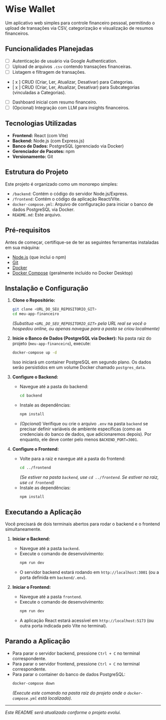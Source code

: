 # Wise Wallet

Um aplicativo web simples para controle financeiro pessoal, permitindo o upload de transações via CSV, categorização e visualização de resumos financeiros.

## Funcionalidades Planejadas

* [ ] Autenticação de usuário via Google Authentication.
* [ ] Upload de arquivos `.csv` contendo transações financeiras.
* [ ] Listagem e filtragem de transações.
* [ x ] CRUD (Criar, Ler, Atualizar, Desativar) para Categorias.
* [ x ] CRUD (Criar, Ler, Atualizar, Desativar) para Subcategorias (vinculadas a Categorias).
* [ ] Dashboard inicial com resumo financeiro.
* [ ] (Opcional) Integração com LLM para insights financeiros.

## Tecnologias Utilizadas

* **Frontend:** React (com Vite)
* **Backend:** Node.js (com Express.js)
* **Banco de Dados:** PostgreSQL (gerenciado via Docker)
* **Gerenciador de Pacotes:** npm
* **Versionamento:** Git

## Estrutura do Projeto

Este projeto é organizado como um monorepo simples:

* `/backend`: Contém o código do servidor Node.js/Express.
* `/frontend`: Contém o código da aplicação React/Vite.
* `docker-compose.yml`: Arquivo de configuração para iniciar o banco de dados PostgreSQL via Docker.
* `README.md`: Este arquivo.

## Pré-requisitos

Antes de começar, certifique-se de ter as seguintes ferramentas instaladas em sua máquina:

* [Node.js](https://nodejs.org/) (que inclui o npm)
* [Git](https://git-scm.com/)
* [Docker](https://www.docker.com/products/docker-desktop/)
* [Docker Compose](https://docs.docker.com/compose/install/) (geralmente incluído no Docker Desktop)

## Instalação e Configuração

1.  **Clone o Repositório:**
    ```bash
    git clone <URL_DO_SEU_REPOSITORIO_GIT>
    cd meu-app-financeiro 
    ```
    *(Substitua `<URL_DO_SEU_REPOSITORIO_GIT>` pela URL real se você o hospedou online, ou apenas navegue para a pasta se criou localmente)*

2.  **Inicie o Banco de Dados (PostgreSQL via Docker):**
    Na pasta raiz do projeto (`meu-app-financeiro`), execute:
    ```bash
    docker-compose up -d
    ```
    Isso iniciará um container PostgreSQL em segundo plano. Os dados serão persistidos em um volume Docker chamado `postgres_data`.

3.  **Configure o Backend:**
    * Navegue até a pasta do backend:
        ```bash
        cd backend
        ```
    * Instale as dependências:
        ```bash
        npm install
        ```
    * *(Opcional)* Verifique ou crie o arquivo `.env` na pasta `backend` se precisar definir variáveis de ambiente específicas (como as credenciais do banco de dados, que adicionaremos depois). Por enquanto, ele deve conter pelo menos `BACKEND_PORT=3001`.

4.  **Configure o Frontend:**
    * Volte para a raiz e navegue até a pasta do frontend:
        ```bash
        cd ../frontend 
        ```
        *(Se estiver na pasta `backend`, use `cd ../frontend`. Se estiver na raiz, use `cd frontend`)*
    * Instale as dependências:
        ```bash
        npm install
        ```

## Executando a Aplicação

Você precisará de dois terminais abertos para rodar o backend e o frontend simultaneamente.

1.  **Iniciar o Backend:**
    * Navegue até a pasta `backend`.
    * Execute o comando de desenvolvimento:
        ```bash
        npm run dev
        ```
    * O servidor backend estará rodando em `http://localhost:3001` (ou a porta definida em `backend/.env`).

2.  **Iniciar o Frontend:**
    * Navegue até a pasta `frontend`.
    * Execute o comando de desenvolvimento:
        ```bash
        npm run dev
        ```
    * A aplicação React estará acessível em `http://localhost:5173` (ou outra porta indicada pelo Vite no terminal).

## Parando a Aplicação

* Para parar o servidor backend, pressione `Ctrl + C` no terminal correspondente.
* Para parar o servidor frontend, pressione `Ctrl + C` no terminal correspondente.
* Para parar o container do banco de dados PostgreSQL:
    ```bash
    docker-compose down 
    ```
    *(Execute este comando na pasta raiz do projeto onde o `docker-compose.yml` está localizado).*

---

*Este README será atualizado conforme o projeto evolui.*